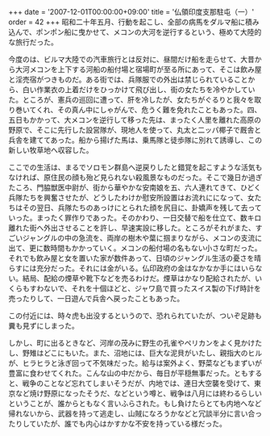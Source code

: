 +++
date = '2007-12-01T00:00:00+09:00'
title = '仏領印度支那駐屯（一）'
order = 42
+++
昭和二十年五月、行動を起こし、全部の病馬をダルマ船に積み込んで、ポンポン船に曳かせて、メコンの大河を逆行するという、極めて大陸的な旅行だった。

今度のは、ビルマ大陸での汽車旅行とは反対に、昼間だけ船を走らせて、大昔から大河メコンを上下する河船の船付場と宿場町が至る所にあって、そこは飲み屋と淫売宿がつきものだ。ある街では、兵隊服での外出は禁じられていることから、白い作業衣の上着だけをひっかけて飛び出し、街の女たちを冷やかしていた。ところが、憲兵の巡回に遭って、肝を冷したが、女たちがぐるりと我々を取り巻いてくれ、その真ん中にしゃがんで、危うく難を免れたこともあった。四、五日もかかって、大メコンを逆行して移った先は、まったく人里を離れた高原の野原で、そこに先行した設営隊が、現地人を使って、丸太と二ッパ椰子で厩舎と兵舎を建ててあった。船から揚げた馬は、乗馬隊と徒歩隊に別れて誘導し、この新しい牧草地へ収容した。

ここでの生活は、まるでソロモン群島へ逆戻りしたと錯覚を起こすような活気もなければ、原住民の顔も殆ど見られない殺風景なものだった。そこで幾日か過ぎたころ、門脇獣医中尉が、街から華やかな安南娘を五、六人連れてきて、ひどく兵隊たちを興奮させたが、どうしたわけか慰安所設置はお流れにになって、女たちはその翌日、兵隊たちのあっけにとられた顔を尻目に、卦嬌声を残して去っていった。まったく罪作りであった。そのかわり、一日交替で船を仕立て、数キロ離れた街へ外出させることを許し、早速実設に移した。ところがそれがまた、すごいジャングルの中の急流を、両岸の樹木や葉に掴まりながら、メコンの支流に出て、更に数時間もかかっていく。メコンの船付場の名もない小さな町だった。それでも飲み屋と女を置いた家が数件あって、日頃のジャングル生活の憂さを晴らすには充分だった。それには金がいる。仏印政府の金はなかなか手にはいらない。結局、配給の煙草や靴下などを売るわけだ。煙草はかなり配給されたが、いくらもすわないで、それを十個ほどと、ジャワ島で買ったスイス製の下げ時計を売ったりして、一日遊んで兵舎へ戻ったこともあった。

この付近には、時々虎も出没するというので、恐れられていたが、ついぞ足跡も糞も見ずにしまった。

しかし、町に出るときなど、河岸の茂みに野生の孔雀やペリカンをよく見かけたし、野雉はどこにもいた。また、沼地には、巨大な泥貝がいたし、親指大のヒルが、ヒラヒラと泳ぎ回って不気味だった。給与は案外よく、野菜などもまずいが豊富に食わせてくれた。こんな山の中だから、毎日が平穏無事だった。ともすると、戦争のことなど忘れてしまいそうだが、内地では、連日大空襲を受けて、東京など焼け野原になったそうだ、などという噂と、戦争は八月には終わるらしいということが、誰からともなく言いふらされた。もし負けたらとても内地へなど帰れないから、武器を持って逃走し、山賊になろうかなどと冗談半分に言い合ったりしていたが、誰でも内心はかすかな不安を持っている様だった。
